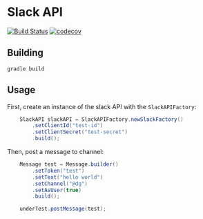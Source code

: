 # Slack API
[![Build Status](https://travis-ci.org/vspr-ai/slack-api.svg?branch=master)](https://travis-ci.org/vspr-ai/slack-api) [![codecov](https://codecov.io/gh/vspr-ai/slack-api/branch/master/graph/badge.svg)](https://codecov.io/gh/vspr-ai/slack-api)

## Building

`gradle build`


## Usage
First, create an instance of the slack API with the `SlackAPIFactory`:

```java
    SlackAPI slackAPI = SlackAPIFactory.newSlackFactory()
        .setClientId("test-id")
        .setClientSecret("test-secret")
        .build();
```

Then, post a message to channel:

```java
    Message test = Message.builder()
        .setToken("test")
        .setText("hello world")
        .setChannel("@dg")
        .setAsUser(true)
        .build();

    underTest.postMessage(test);
```
